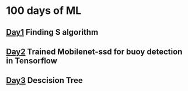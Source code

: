# 100 days of ML


## [Day1](https://github.com/anmesh-vicky/100_days_of_ML_coding/tree/master/codes/day1) Finding S algorithm

## [Day2](https://github.com/anmesh-vicky/100_days_of_ML_coding/tree/master/codes/day2) Trained Mobilenet-ssd for buoy detection in Tensorflow
## [Day3](https://github.com/anmesh-vicky/100_days_of_ML_coding/) Descision Tree